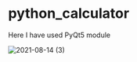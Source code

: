 # python_calculator
Here I have used PyQt5 module

![2021-08-14 (3)](https://user-images.githubusercontent.com/85879013/129449489-aebb989d-54a3-4cb3-89a2-1137ea071017.png)
